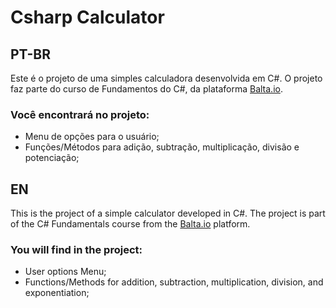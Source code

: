# Csharp Calculator

## PT-BR

Este é o projeto de uma simples calculadora desenvolvida em C#.
O projeto faz parte do curso de Fundamentos do C#, da plataforma [Balta.io](https://balta.io/).

### Você encontrará no projeto:
- Menu de opções para o usuário;
- Funções/Métodos para adição, subtração, multiplicação, divisão e potenciação;  

## EN

This is the project of a simple calculator developed in C#. The project is part of the C# Fundamentals course from the [Balta.io](https://balta.io/) platform.

### You will find in the project:
- User options Menu;
- Functions/Methods for addition, subtraction, multiplication, division, and exponentiation;
